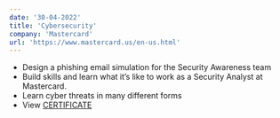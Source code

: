 ```yaml
---
date: '30-04-2022'
title: 'Cybersecurity'
company: 'Mastercard'
url: 'https://www.mastercard.us/en-us.html'
---
```


- Design a phishing email simulation for the Security Awareness team
- Build skills and learn what it’s like to work as a Security Analyst at Mastercard.
- Learn cyber threats in many different forms
- View [CERTIFICATE](https://forage-uploads-prod.s3.amazonaws.com/completion-certificates/mastercard/vcKAB5yYAgvemepGQ_Mastercard_Th7RGt8ZMvueGCcvS_1651352783022_completion_certificate.pdf)
